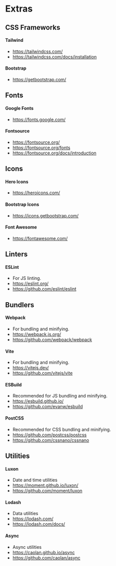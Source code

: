 # Extras

## CSS Frameworks

#### Tailwind

- <https://tailwindcss.com/>
- <https://tailwindcss.com/docs/installation>

#### Bootstrap

- <https://getbootstrap.com/>

## Fonts

#### Google Fonts

- <https://fonts.google.com/>

#### Fontsource

- <https://fontsource.org/>
- <https://fontsource.org/fonts>
- <https://fontsource.org/docs/introduction>

## Icons

#### Hero Icons

- <https://heroicons.com/>

#### Bootstrap Icons

- <https://icons.getbootstrap.com/>

#### Font Awesome

- <https://fontawesome.com/>


## Linters

#### ESLint

- For JS linting.
- <https://eslint.org/>
- <https://github.com/eslint/eslint>

## Bundlers

#### Webpack

- For bundling and minifying.
- <https://webpack.js.org/>
- <https://github.com/webpack/webpack>

#### Vite

- For bundling and minifying.
- <https://vitejs.dev/>
- <https://github.com/vitejs/vite>

#### ESBuild

- Recommended for JS bundling and minifying.
- <https://esbuild.github.io/>
- <https://github.com/evanw/esbuild>

#### PostCSS

- Recommended for CSS bundling and minifying.
- <https://github.com/postcss/postcss>
- <https://github.com/cssnano/cssnano>

## Utilities

#### Luxon

- Date and time utilities
- <https://moment.github.io/luxon/>
- <https://github.com/moment/luxon>

#### Lodash

- Data utilities
- <https://lodash.com/>
- <https://lodash.com/docs/>

#### Async

- Async utilities
- <https://caolan.github.io/async>
- <https://github.com/caolan/async>
